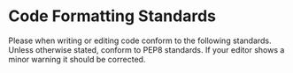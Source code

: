 # Code Formatting Standards

Please when writing or editing code conform to the following standards. Unless otherwise stated, conform to PEP8 standards. If your editor shows a minor warning it should be corrected.
